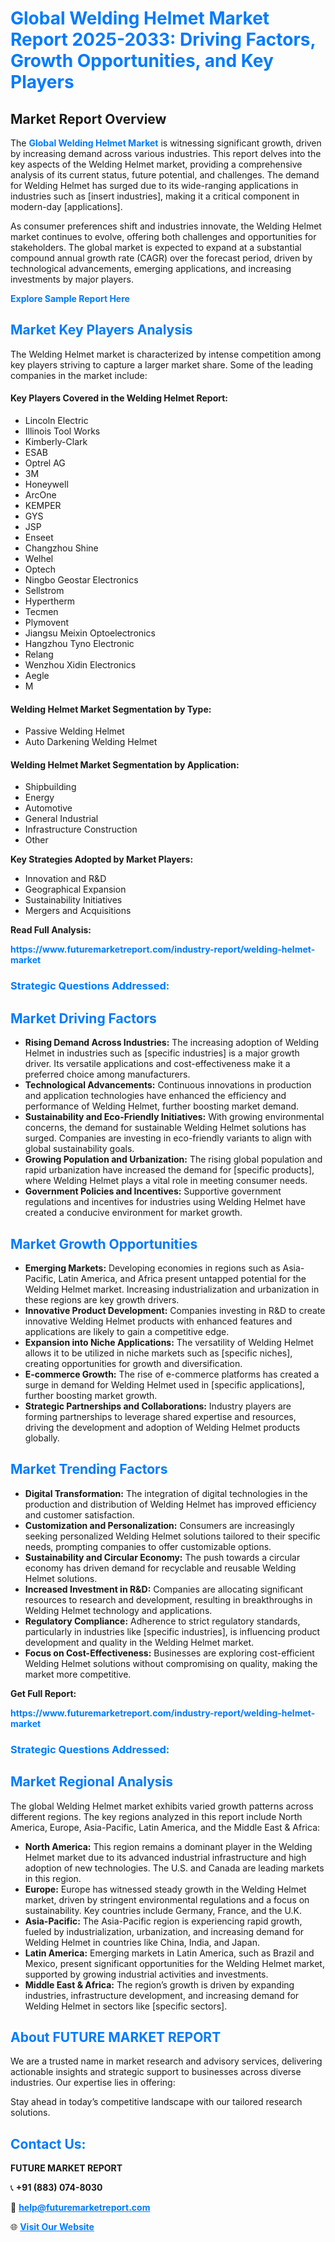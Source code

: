 <h1 style="color: #007BFF;">Global Welding Helmet Market Report 2025-2033: Driving Factors, Growth Opportunities, and Key Players</h1>

<section id="overview">
<h2>Market Report Overview</h2>
<p>The <a href="https://www.futuremarketreport.com/industry-report/welding-helmet-market" style="color: #007BFF; text-decoration: none;"><strong>Global Welding Helmet Market</strong></a> is witnessing significant growth, driven by increasing demand across various industries. This report delves into the key aspects of the Welding Helmet market, providing a comprehensive analysis of its current status, future potential, and challenges. The demand for Welding Helmet has surged due to its wide-ranging applications in industries such as [insert industries], making it a critical component in modern-day [applications].</p>
<p>As consumer preferences shift and industries innovate, the Welding Helmet market continues to evolve, offering both challenges and opportunities for stakeholders. The global market is expected to expand at a substantial compound annual growth rate (CAGR) over the forecast period, driven by technological advancements, emerging applications, and increasing investments by major players.</p>
</section>

<section id="overview">
<p><a href="https://www.futuremarketreport.com/request-sample/reportId=105338" style="color: #007BFF; text-decoration: none;"><strong>Explore Sample Report Here</strong></a></p>
</section>

<section id="key-players">
<h2 style="color: #007BFF;">Market Key Players Analysis</h2>
<p>The Welding Helmet market is characterized by intense competition among key players striving to capture a larger market share. Some of the leading companies in the market include:</p>
<h4>Key Players Covered in the Welding Helmet Report:</h4>
<ul><li>Lincoln Electric</li><li>Illinois Tool Works</li><li>Kimberly-Clark</li><li>ESAB</li><li>Optrel AG</li><li>3M</li><li>Honeywell</li><li>ArcOne</li><li>KEMPER</li><li>GYS</li><li>JSP</li><li>Enseet</li><li>Changzhou Shine</li><li>Welhel</li><li>Optech</li><li>Ningbo Geostar Electronics</li><li>Sellstrom</li><li>Hypertherm</li><li>Tecmen</li><li>Plymovent</li><li>Jiangsu Meixin Optoelectronics</li><li>Hangzhou Tyno Electronic</li><li>Relang</li><li>Wenzhou Xidin Electronics</li><li>Aegle</li><li>M</li></ul>
<h4>Welding Helmet Market Segmentation by Type:</h4>
<ul><li>Passive Welding Helmet</li><li>Auto Darkening Welding Helmet</li></ul>

<h4>Welding Helmet Market Segmentation by Application:</h4>
<ul><li>Shipbuilding</li><li>Energy</li><li>Automotive</li><li>General Industrial</li><li>Infrastructure Construction</li><li>Other</li></ul>
<p><strong>Key Strategies Adopted by Market Players:</strong></p>
<ul>
<li>Innovation and R&D</li>
<li>Geographical Expansion</li>
<li>Sustainability Initiatives</li>
<li>Mergers and Acquisitions</li>
</ul>
</section>

<section>
<p><strong>Read Full Analysis: </strong></p><a href="https://www.futuremarketreport.com/industry-report/welding-helmet-market" style="color: #007BFF; text-decoration: none;"><strong>https://www.futuremarketreport.com/industry-report/welding-helmet-market</strong></a>
<h3 style="color: #007BFF;">Strategic Questions Addressed:</h3>
</section>

<section id="driving-factors">
<h2 style="color: #007BFF;">Market Driving Factors</h2>
<ul>
<li><strong>Rising Demand Across Industries:</strong> The increasing adoption of Welding Helmet in industries such as [specific industries] is a major growth driver. Its versatile applications and cost-effectiveness make it a preferred choice among manufacturers.</li>
<li><strong>Technological Advancements:</strong> Continuous innovations in production and application technologies have enhanced the efficiency and performance of Welding Helmet, further boosting market demand.</li>
<li><strong>Sustainability and Eco-Friendly Initiatives:</strong> With growing environmental concerns, the demand for sustainable Welding Helmet solutions has surged. Companies are investing in eco-friendly variants to align with global sustainability goals.</li>
<li><strong>Growing Population and Urbanization:</strong> The rising global population and rapid urbanization have increased the demand for [specific products], where Welding Helmet plays a vital role in meeting consumer needs.</li>
<li><strong>Government Policies and Incentives:</strong> Supportive government regulations and incentives for industries using Welding Helmet have created a conducive environment for market growth.</li>
</ul>
</section>

<section id="growth-opportunities">
<h2 style="color: #007BFF;">Market Growth Opportunities</h2>
<ul>
<li><strong>Emerging Markets:</strong> Developing economies in regions such as Asia-Pacific, Latin America, and Africa present untapped potential for the Welding Helmet market. Increasing industrialization and urbanization in these regions are key growth drivers.</li>
<li><strong>Innovative Product Development:</strong> Companies investing in R&D to create innovative Welding Helmet products with enhanced features and applications are likely to gain a competitive edge.</li>
<li><strong>Expansion into Niche Applications:</strong> The versatility of Welding Helmet allows it to be utilized in niche markets such as [specific niches], creating opportunities for growth and diversification.</li>
<li><strong>E-commerce Growth:</strong> The rise of e-commerce platforms has created a surge in demand for Welding Helmet used in [specific applications], further boosting market growth.</li>
<li><strong>Strategic Partnerships and Collaborations:</strong> Industry players are forming partnerships to leverage shared expertise and resources, driving the development and adoption of Welding Helmet products globally.</li>
</ul>
</section>

<section id="trending-factors">
<h2 style="color: #007BFF;">Market Trending Factors</h2>
<ul>
<li><strong>Digital Transformation:</strong> The integration of digital technologies in the production and distribution of Welding Helmet has improved efficiency and customer satisfaction.</li>
<li><strong>Customization and Personalization:</strong> Consumers are increasingly seeking personalized Welding Helmet solutions tailored to their specific needs, prompting companies to offer customizable options.</li>
<li><strong>Sustainability and Circular Economy:</strong> The push towards a circular economy has driven demand for recyclable and reusable Welding Helmet solutions.</li>
<li><strong>Increased Investment in R&D:</strong> Companies are allocating significant resources to research and development, resulting in breakthroughs in Welding Helmet technology and applications.</li>
<li><strong>Regulatory Compliance:</strong> Adherence to strict regulatory standards, particularly in industries like [specific industries], is influencing product development and quality in the Welding Helmet market.</li>
<li><strong>Focus on Cost-Effectiveness:</strong> Businesses are exploring cost-efficient Welding Helmet solutions without compromising on quality, making the market more competitive.</li>
</ul>
</section>

<section>
<p><strong>Get Full Report: </strong></p><a href="https://www.futuremarketreport.com/industry-report/welding-helmet-market" style="color: #007BFF; text-decoration: none;"><strong>https://www.futuremarketreport.com/industry-report/welding-helmet-market</strong></a>
<h3 style="color: #007BFF;">Strategic Questions Addressed:</h3>
</section>


<section id="regional-analysis">
<h2 style="color: #007BFF;">Market Regional Analysis</h2>
<p>The global Welding Helmet market exhibits varied growth patterns across different regions. The key regions analyzed in this report include North America, Europe, Asia-Pacific, Latin America, and the Middle East & Africa:</p>
<ul>
<li><strong>North America:</strong> This region remains a dominant player in the Welding Helmet market due to its advanced industrial infrastructure and high adoption of new technologies. The U.S. and Canada are leading markets in this region.</li>
<li><strong>Europe:</strong> Europe has witnessed steady growth in the Welding Helmet market, driven by stringent environmental regulations and a focus on sustainability. Key countries include Germany, France, and the U.K.</li>
<li><strong>Asia-Pacific:</strong> The Asia-Pacific region is experiencing rapid growth, fueled by industrialization, urbanization, and increasing demand for Welding Helmet in countries like China, India, and Japan.</li>
<li><strong>Latin America:</strong> Emerging markets in Latin America, such as Brazil and Mexico, present significant opportunities for the Welding Helmet market, supported by growing industrial activities and investments.</li>
<li><strong>Middle East & Africa:</strong> The region’s growth is driven by expanding industries, infrastructure development, and increasing demand for Welding Helmet in sectors like [specific sectors].</li>
</ul>
</section>

<footer>
<h2 style="color: #007BFF;">About FUTURE MARKET REPORT</h2>
<p>We are a trusted name in market research and advisory services, delivering actionable insights and strategic support to businesses across diverse industries. Our expertise lies in offering:</p>

<p>Stay ahead in today’s competitive landscape with our tailored research solutions.</p>

<h2 style="color: #007BFF;">Contact Us:</h2>
<p><strong>FUTURE MARKET REPORT</strong></p>
<p>📞 <strong>+91 (883) 074-8030</strong></p>
<p>📧 <strong><a href="mailto:help@futuremarketreport.com" style="color: #007BFF;">help@futuremarketreport.com</a></strong></p>
<p>🌐 <strong><a href="https://www.futuremarketreport.com/" style="color: #007BFF;">Visit Our Website</a></strong></p>
</footer>